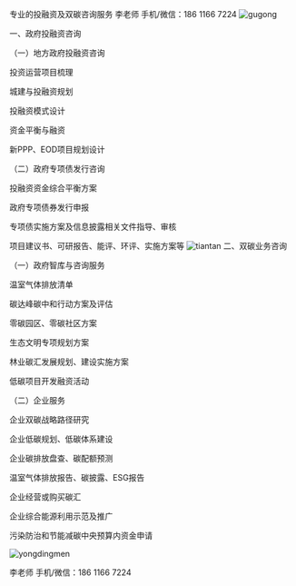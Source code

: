 专业的投融资及双碳咨询服务         李老师 手机/微信：186 1166 7224
![gugong](https://github.com/naifute/naifute.github.io/assets/169510917/e474bab9-b42d-4db3-a527-911ae1b30d7c)
                                                                            
一、政府投融资咨询

（一）地方政府投融资咨询

投资运营项目梳理

城建与投融资规划

投融资模式设计

资金平衡与融资

新PPP、EOD项目规划设计

（二）政府专项债发行咨询

投融资资金综合平衡方案

政府专项债券发行申报

专项债实施方案及信息披露相关文件指导、审核

项目建议书、可研报告、能评、环评、实施方案等
![tiantan](https://github.com/naifute/naifute.github.io/assets/169510917/86573c3b-f766-459a-b5cd-8c6c515c5225)
二、双碳业务咨询

（一）政府智库与咨询服务

温室气体排放清单

碳达峰碳中和行动方案及评估

零碳园区、零碳社区方案

生态文明专项规划方案

林业碳汇发展规划、建设实施方案

低碳项目开发融资活动

（二）企业服务

企业双碳战略路径研究

企业低碳规划、低碳体系建设

企业碳排放盘查、碳配额预测

温室气体排放报告、碳披露、ESG报告

企业经营或购买碳汇

企业综合能源利用示范及推广

污染防治和节能减碳中央预算内资金申请

![yongdingmen](https://github.com/naifute/naifute.github.io/assets/169510917/22d897a7-76d4-4e65-9f9f-95d720d11c99)

李老师 手机/微信：186 1166 7224
